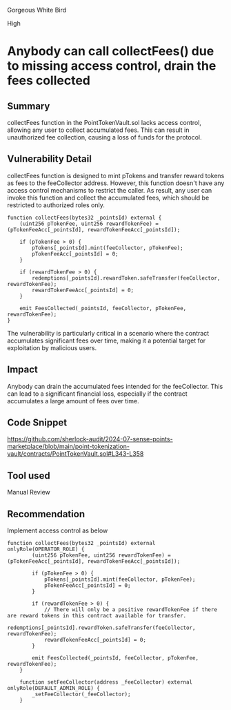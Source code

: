 Gorgeous White Bird

High

# Anybody can call collectFees() due to missing access control, drain the fees collected

## Summary
collectFees function in the PointTokenVault.sol lacks access control, allowing any user to collect accumulated fees. This can result in unauthorized fee collection, causing a loss of funds for the protocol.

## Vulnerability Detail

collectFees function is designed to mint pTokens and transfer reward tokens as fees to the feeCollector address. However, this function doesn't have any access control mechanisms to restrict the caller. As result, any user can invoke this function and collect the accumulated fees, which should be restricted to authorized roles only.

```solidity
function collectFees(bytes32 _pointsId) external { 
    (uint256 pTokenFee, uint256 rewardTokenFee) = (pTokenFeeAcc[_pointsId], rewardTokenFeeAcc[_pointsId]);

    if (pTokenFee > 0) {
        pTokens[_pointsId].mint(feeCollector, pTokenFee);
        pTokenFeeAcc[_pointsId] = 0;
    }

    if (rewardTokenFee > 0) {
        redemptions[_pointsId].rewardToken.safeTransfer(feeCollector, rewardTokenFee);
        rewardTokenFeeAcc[_pointsId] = 0;
    }

    emit FeesCollected(_pointsId, feeCollector, pTokenFee, rewardTokenFee);
}
```

The vulnerability is particularly critical in a scenario where the contract accumulates significant fees over time, making it a potential target for exploitation by malicious users.

## Impact

Anybody can drain the accumulated fees intended for the feeCollector.
This can lead to a significant financial loss, especially if the contract accumulates a large amount of fees over time.

## Code Snippet

https://github.com/sherlock-audit/2024-07-sense-points-marketplace/blob/main/point-tokenization-vault/contracts/PointTokenVault.sol#L343-L358

## Tool used

Manual Review

## Recommendation

Implement access control as below

```solidity
function collectFees(bytes32 _pointsId) external onlyRole(OPERATOR_ROLE) { 
        (uint256 pTokenFee, uint256 rewardTokenFee) = (pTokenFeeAcc[_pointsId], rewardTokenFeeAcc[_pointsId]);

        if (pTokenFee > 0) {
            pTokens[_pointsId].mint(feeCollector, pTokenFee);
            pTokenFeeAcc[_pointsId] = 0;
        }

        if (rewardTokenFee > 0) {
            // There will only be a positive rewardTokenFee if there are reward tokens in this contract available for transfer.
            redemptions[_pointsId].rewardToken.safeTransfer(feeCollector, rewardTokenFee);
            rewardTokenFeeAcc[_pointsId] = 0;
        }

        emit FeesCollected(_pointsId, feeCollector, pTokenFee, rewardTokenFee);
    }

    function setFeeCollector(address _feeCollector) external onlyRole(DEFAULT_ADMIN_ROLE) {
        _setFeeCollector(_feeCollector);
    }
```